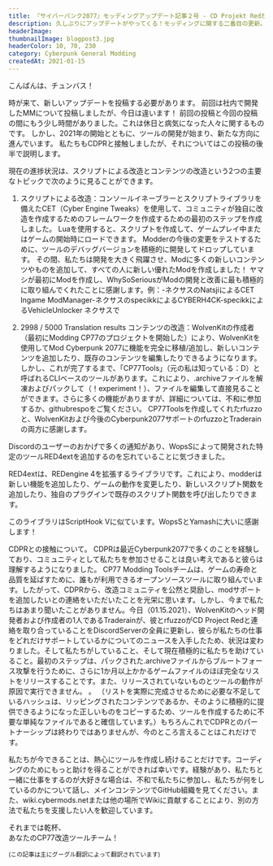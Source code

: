 ```yaml
---
title: 『サイバーパンク2077』モッディングアップデート記事２号 - CD Projekt Redが私たちをサポートします！
description: 久しぶりにアップデートがやってくる！モッディングに関する二番目の更新。
headerImage:
thumbnailImage: blogpost3.jpg
headerColor: 10, 70, 230
category: Cyberpunk General Modding
createdAt: 2021-01-15
---
```


こんばんは、チュンバス！

時が来て、新しいアップデートを投稿する必要があります。 前回は社内で開発したMMについて投稿しましたが、今日は違います！ 前回の投稿と今回の投稿の間にもう少し時間がありました。これは休日と病気になった人々に関するものです。 しかし、2021年の開始とともに、ツールの開発が始まり、新たな方向に進んでいます。 私たちもCDPRと接触しましたが、それについてはこの投稿の後半で説明します。

現在の進捗状況は、スクリプトによる改造とコンテンツの改造という2つの主要なトピックで次のように見ることができます。

1. スクリプトによる改造：コンソールイネーブラーとスクリプトライブラリを備えたCET（Cyber Engine Tweaks）を使用して、コミュニティが独自に改造を作成するためのフレームワークを作成するための最初のステップを作成しました。 Luaを使用すると、スクリプトを作成して、ゲームプレイ中またはゲームの開始時にロードできます。 Modderの今後の変更をテストするために、ツールのデバッグバージョンを積極的に開発してドロップしています。 その間、私たちは開発を大きく飛躍させ、Modに多くの新しいコンテンツやものを追加して、すべての人に新しい優れたModを作成しました！ ヤマシが最初にModを作成し、WhySoSeriousがModの開発と改善に最も積極的に取り組んでくれたことに感謝します。例：-ネクサスのNatsjiによるCET Ingame ModManager-ネクサスのspecikkによるCYBERH4CK-specikkによるVehicleUnlocker ネクサスで


2. 2998 / 5000
Translation results
コンテンツの改造：WolvenKitの作成者（最初にModding CP77のプロジェクトを開始した）により、WolvenKitを使用してMod Cyber​​punk 2077に機能を完全に移植/追加し、新しいコンテンツを追加したり、既存のコンテンツを編集したりできるようになります。しかし、これが完了するまで、「CP77Tools」（元の私は知っている：D）と呼ばれるCLIベースのツールがあります。これにより、.archiveファイルを解凍およびパックして（！experiment！）、ファイルを編集して直接見ることができます。さらに多くの機能がありますが、詳細については、不和に参加するか、githubrespoをご覧ください。 CP77Toolsを作成してくれたrfuzzoと、WolvenKitおよび今後のCyber​​punk2077サポートのrfuzzoとTraderainの両方に感謝します。


Discordのユーザーのおかげで多くの通知があり、WopsSによって開発された特定のツールRED4extを追加するのを忘れていることに気づきました。

RED4extは、REDengine 4を拡張するライブラリです。これにより、modderは新しい機能を追加したり、ゲームの動作を変更したり、新しいスクリプト関数を追加したり、独自のプラグインで既存のスクリプト関数を呼び出したりできます。

このライブラリはScriptHook Vに似ています。WopsSとYamashに大いに感謝します！


CDPRとの接触について。 CDPRは最近Cyber​​punk2077で多くのことを経験しており、コミュニティとして私たちを参加させることは良い考えであると彼らは理解するようになりました。 CP77 Modding Toolsチームは、ゲームの寿命と品質を延ばすために、誰もが利用できるオープンソースツールに取り組んでいます。したがって、CDPRから、改造コミュニティを公然と奨励し、modサポートを追加したいとの連絡をいただいたことを光栄に思います。しかし、今まで私たちはあまり聞いたことがありません。今日（01.15.2021）、WolvenKitのヘッド開発者および作成者の1人であるTraderainが、彼とrfuzzoがCD Project Redと連絡を取り合っていることをDiscordServerの全員に更新し、彼らが私たちの仕事をどれだけサポートしているかについてのニュースを入手したため、状況は変わりました。そして私たちがしていること、そして現在積極的に私たちを助けていること。最初のステップは、パックされた.archiveファイルからブルートフォース攻撃を行うために、さらに1か月以上かかるゲームファイルのほぼ完全なリストをリリースすることです。また、リリースされていないものとツールの動作が原因で実行できません。 。 （リストを実際に完成させるために必要な不足しているハッシュは、リッピングされたコンテンツであるか、そのように積極的に提供できるようになった正しいものをコピーするため、ツールを作成するために不要な単純なファイルであると確信しています。）もちろんこれでCDPRとのパートナーシップは終わりではありませんが、今のところ言えることはこれだけです。

私たちが今できることは、熱心にツールを作成し続けることだけです。コーディングのためにもっと助けを得ることができれば幸いです。経験があり、私たちと一緒に仕事をするのが大好きな場合は、不和で私たちに参加し、私たちが何をしているのかについて話し、メインコンテンツでGitHub組織を見てください。また、wiki.cybermods.netまたは他の場所でWikiに貢献することにより、別の方法で私たちを支援したい人を歓迎しています。

それまでは乾杯、
<br>あなたのCP77改造ツールチーム！

<sub>(この記事は主にグーグル翻訳によって翻訳されています)</sub>
